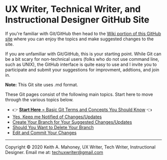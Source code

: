 # UX Writer, Technical Writer, and Instructional Designer GitHub Site

If you're familiar with Git/GitHub then head to the [Wiki portion of this GitHub site](https://github.com/techuxwriter/UX-Tech-Writer-IsD-GitHub/wiki) where you can enjoy the topics and make suggested changes to the site.   

If you are unfamiliar with Git/GitHub, this is your starting point. While Git can be a bit scary for non-technical users (folks who do not use command line, such as UNIX), the GitHub interface is quite easy to use and I invite you to participate and submit your suggestions for improvment, addtions, and join in. 

**Note:** This Git site uses .md format. 

These Git pages consist of the following main topics. Start here to move through the various topics below.

* :point_right: [**Start Here** = Basic Git Terms and Concepts You Should Know](z_1_concepts.md) :point_left:
* [Yes, Keep  me Notified of Changes/Updates](z_2_yes-get-notifications.md)
* [Create Your Branch for Your Suggested Changes/Updates](z_3_create-your-branch.md)
* [Should You Want to Delete Your Branch](z_4_remove-your-branch.md)
* [Edit and Commit Your Changes](z_5_edit-and-commit-your-changes.md)
----------------------

Copyright © 2020 Keith A. Mahoney, UX Writer, Tech Writer, Instructional Designer. Email me at: techuxwriter@gmail.com
